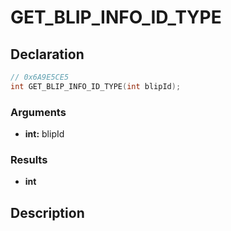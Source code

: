 # GET_BLIP_INFO_ID_TYPE

## Declaration
```cpp
// 0x6A9E5CE5
int GET_BLIP_INFO_ID_TYPE(int blipId);
```

### Arguments
- **int:** blipId

### Results
- **int**

## Description
